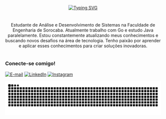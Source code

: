<div align="center">
  <a href="https://git.io/typing-svg">
    <img src="https://readme-typing-svg.demolab.com?font=Fira+Code&weight=500&size=22&pause=1000&color=A000A0&center=true&vCenter=true&random=false&width=700&lines=Pedro+Henrique+Alves+Vieira+do+Nascimento" alt="Typing SVG">
  </a>
</div>



#

<p align="center">Estudante de Análise e Desenvolvimento de Sistemas na Faculdade de Engenharia de Sorocaba. Atualmente trabalho com Go e estudo Java paralelamente.
Estou constantemente atualizando meus conhecimentos e buscando novos desafios na área de tecnologia. Tenho paixão por aprender e aplicar esses conhecimentos para criar soluções inovadoras.

#



<h3 align="left">Conecte-se comigo!</h3>

[![E-mail](https://img.shields.io/badge/-Email-000?style=for-the-badge&logo=microsoft-outlook&logoColor=FF00F6&color:FFF)](mailto:pedroh.avn@gmail.com)
[![LinkedIn](https://img.shields.io/badge/-LinkedIn-000?style=for-the-badge&logo=linkedin&logoColor=FF00F6&color:FFF)](https://www.linkedin.com/in/pedrohavn/)
[![Instagram](https://img.shields.io/badge/-Instagram-000?style=for-the-badge&logo=instagram&logoColor=FF00F6&color:FFF)](https://www.instagram.com/pedro_vieira0/)






<picture align="center">
  <source media="(prefers-color-scheme: dark)" srcset="https://raw.githubusercontent.com/Pedrohenriquealvesvieira/Pedrohenriquealvesvieira/output/github-contribution-grid-snake-dark.svg">
  <source media="(prefers-color-scheme: light)" srcset="https://raw.githubusercontent.com/Pedrohenriquealvesvieira/Pedrohenriquealvesvieira/output/github-contribution-grid-snake-dark.svg">
  <img align="center" alt="github contribution grid snake animation" src="https://raw.githubusercontent.com/Pedrohenriquealvesvieira/Pedrohenriquealvesvieira/output/github-contribution-grid-snake.svg">
</picture>
